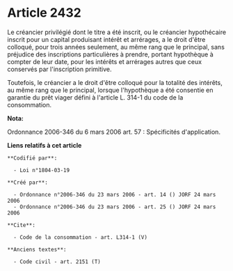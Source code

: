 # Article 2432

Le créancier privilégié dont le titre a été inscrit, ou le créancier hypothécaire inscrit pour un capital produisant intérêt
et arrérages, a le droit d'être colloqué, pour trois années seulement, au même rang que le principal, sans préjudice des
inscriptions particulières à prendre, portant hypothèque à compter de leur date, pour les intérêts et arrérages autres que
ceux conservés par l'inscription primitive. 

Toutefois, le créancier a le droit d'être colloqué pour la totalité des intérêts, au même rang que le principal, lorsque
l'hypothèque a été consentie en garantie du prêt viager défini à l'article L. 314-1 du code de la consommation.

**Nota:**

Ordonnance 2006-346 du 6 mars 2006 art. 57 : Spécificités d'application.

**Liens relatifs à cet article**

	**Codifié par**:

	  - Loi n°1804-03-19

	**Créé par**:

	  - Ordonnance n°2006-346 du 23 mars 2006 - art. 14 () JORF 24 mars 2006
	  - Ordonnance n°2006-346 du 23 mars 2006 - art. 25 () JORF 24 mars 2006

	**Cite**:

	  - Code de la consommation - art. L314-1 (V)

	**Anciens textes**:

	  - Code civil - art. 2151 (T)
